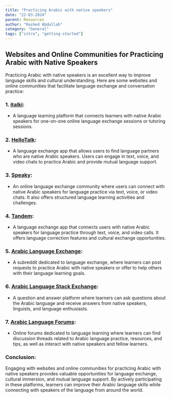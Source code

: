 ```yaml
---
title: "Practicing Arabic with native speakers"
date: "22-03-2024"
parent: Resources
author: "Rashed Abdullah"
category: "General"
tags: ["intro", "getting-started"]
---
```


## Websites and Online Communities for Practicing Arabic with Native Speakers

Practicing Arabic with native speakers is an excellent way to improve language skills and cultural understanding. Here are some websites and online communities that facilitate language exchange and conversation practice:

### 1. **[italki](https://www.italki.com/):**

- A language learning platform that connects learners with native Arabic speakers for one-on-one online language exchange sessions or tutoring sessions.

### 2. **[HelloTalk](https://www.hellotalk.com/):**

- A language exchange app that allows users to find language partners who are native Arabic speakers. Users can engage in text, voice, and video chats to practice Arabic and provide mutual language support.

### 3. **[Speaky](https://www.speaky.com/):**

- An online language exchange community where users can connect with native Arabic speakers for language practice via text, voice, or video chats. It also offers structured language learning activities and challenges.

### 4. **[Tandem](https://www.tandem.net/):**

- A language exchange app that connects users with native Arabic speakers for language practice through text, voice, and video calls. It offers language correction features and cultural exchange opportunities.

### 5. **[Arabic Language Exchange](https://www.reddit.com/r/language_exchange/):**

- A subreddit dedicated to language exchange, where learners can post requests to practice Arabic with native speakers or offer to help others with their language learning goals.

### 6. **[Arabic Language Stack Exchange](https://arabic.stackexchange.com/):**

- A question and answer platform where learners can ask questions about the Arabic language and receive answers from native speakers, linguists, and language enthusiasts.

### 7. **[Arabic Language Forums](https://forum.language-learners.org/):**

- Online forums dedicated to language learning where learners can find discussion threads related to Arabic language practice, resources, and tips, as well as interact with native speakers and fellow learners.

### Conclusion:

Engaging with websites and online communities for practicing Arabic with native speakers provides valuable opportunities for language exchange, cultural immersion, and mutual language support. By actively participating in these platforms, learners can improve their Arabic language skills while connecting with speakers of the language from around the world.
